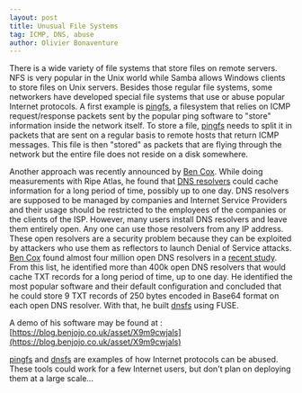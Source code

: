 ```yaml
---
layout: post
title: Unusual File Systems
tag: ICMP, DNS, abuse
author: Olivier Bonaventure
---
```


There is a wide variety of file systems that store files on remote servers. NFS is very
popular in the Unix world while Samba allows Windows clients to store files on Unix
servers. Besides those regular file systems, some networkers have developed special
file systems that use or abuse popular Internet protocols. A first example is
[pingfs](https://github.com/yarrick/pingfs/blob/master/README), a filesystem that relies
on ICMP request/response packets sent by the popular ping software to "store" information 
inside the network itself. To store a file, [pingfs](https://github.com/yarrick/pingfs/blob/master/README)
needs to split it in packets that are sent on a regular basis to remote hosts that return ICMP
messages. This file is then "stored" as packets that are flying through the network but
the entire file does not reside on a disk somewhere.

Another approach was recently announced by [Ben Cox](https://twitter.com/Benjojo12). 
While doing measurements with Ripe Atlas, he found that [DNS resolvers](https://blog.benjojo.co.uk/post/dns-resolvers-ttl-lasts-over-one-week) could cache information for a long period of time, possibly up to one day. 
DNS resolvers are supposed to be managed by companies and Internet Service Providers and
their usage should be restricted to the employees of the companies or the clients
of the ISP. However, many users install DNS resolvers and leave them entirely open. Any
one can use those resolvers from any IP address. These open resolvers are a security problem
because they can be exploited by attackers who use them as reflectors to launch Denial of
Service attacks. [Ben Cox](https://twitter.com/Benjojo12) found almost four million open DNS
resolvers in a [recent study](https://blog.benjojo.co.uk/post/dns-filesystem-true-cloud-storage-dnsfs).
From this list, he identified more than 400k open DNS resolvers that would cache TXT records for
a long period of time, up to one day. He identified the most popular software and their default configuration
and concluded that he could store 9 TXT records of 250 bytes encoded in Base64 format on each
open DNS resolver. With that, he built [dnsfs](https://github.com/benjojo/dnsfs) using FUSE.

A demo of his software may be found at : [https://blog.benjojo.co.uk/asset/X9m9cwjals](https://blog.benjojo.co.uk/asset/X9m9cwjals)

[pingfs](https://github.com/yarrick/pingfs/blob/master/README) and [dnsfs](https://github.com/benjojo/dnsfs)
are examples of how Internet protocols can be abused. These tools could work for a few Internet users, but don't plan
on deploying them at a large scale...


